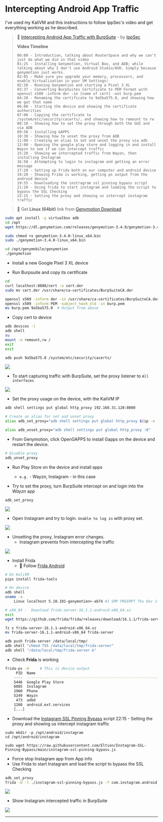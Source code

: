 # Intercepting Android App Traffic

I've used my KaliVM and this instructions to follow IppSec's video and get everything working as he described.

> 🔗 [Intercepting Android App Traffic with BurpSuite](https://www.youtube.com/watch?v=xp8ufidc514)  - by [IppSec](https://ippsec.rocks/)
>
> **Video Timeline**
>
> ```
> 00:00 - Introduction, talking about RouterSpace and why we can't just do what we did in that video
> 01:25 - Installing Genymotion, Virtual Box, and ADB; while talking about why I don't use Android Studio/AVD. Simply because genymotion just works.
> 02:05 - Make sure you upgrade your memory, processors, and enable Virtualization in your VM Settings!
> 02:30 - Running Genymotion and starting a Pixel 3 XL
> 03:37 - Converting BurpSuites Certificate to PEM Format with openssl x509 -inform der -in [name of cert] -out burp.pem
> 04:20 - Renaming the certificate to 9a5ba575.0, and showing how we got that name
> 06:00 - Starting the device and showing the certificate authorities
> 07:00 - Copying the certificate to /system/etc/security/cacerts/, and showing how to remount to rw
> 08:10 - Showing how to set the proxy through both the GUI and via ADB
> 09:50 - Installing GAPPS
> 10:30 - Showing how to unset the proxy from ADB
> 11:00 - Creating an alias to set and unset the proxy via adb
> 12:00 - Opening the google play store and logging in and install Wayzn to see if we can intercept traffic
> 15:20 - Showing we intercepted traffic from Wayzn, then installing Instagram
> 16:50 - Attempting to login to instagram and getting an error message
> 17:20 - Setting up Frida both on our computer and android device
> 19:20 - Showing Frida is working, getting ps output from the android device
> 19:55 - Downloading the instragram ssl pinning bypass script
> 21:20 - Using frida to start instagram and loading the script to bypass the SSL Checking
> 22:15 - Setting the proxy and showing us intercept instagram traffic
> ```

> 🔗 Get **Linux (64bit)** link from [Genymotion Download](https://www.genymotion.com/download/)

```bash
sudo apt install -y virtualbox adb
cd /opt
wget https://dl.genymotion.com/releases/genymotion-3.4.0/genymotion-3.4.0-linux_x64.bin

sudo chmod +x genymotion-3.4.0-linux_x64.bin
sudo ./genymotion-3.4.0-linux_x64.bin

cd /opt/genymobile/genymotion
./genymotion
```

- Install a new Google Pixel 3 XL device

- Run Burpsuite and copy its certificate

```bash
cd
curl localhost:8080/cert -o cert.der
sudo mv cert.der /usr/share/ca-certificates/BurpSuiteCA.der

openssl x509 -inform der -in /usr/share/ca-certificates/BurpSuiteCA.der -out burp.pem
openssl x509 -inform PEM -subject_hash_old -in burp.pem
mv burp.pem 9a5ba575.0 	# Output from above
```

- Copy cert to device

```bash
adb devices -l
adb shell
su
mount -o remount,rw /
exit
exit

adb push 9a5ba575.0 /system/etc/security/cacerts/
```

![](.gitbook/assets/2023-07-02_17-21-49_134.png)

- To start capturing traffic with BurpSuite, set the proxy listener to `All interfaces`

![](.gitbook/assets/2023-07-02_17-25-13_135.png)

- Set the proxy usage on the device, with the KaliVM IP

```bash
adb shell settings put global http_proxy 192.168.31.128:8080

# Create an alias for set and unset proxy
alias adb_set_proxy="adb shell settings put global http_proxy $(ip -o -4 addr show eth1 | awk '{print $4}' | sed 's/\/.*//g'):8080"

alias adb_unset_proxy="adb shell settings put global http_proxy :0"
```

- From Genymotion, click OpenGAPPS to install Gapps on the device and restart the device.

```bash
# Disable proxy
adb_unset_proxy
```

- Run Play Store on the device and install apps
  - `e.g.` - Wayzn, Instagram - in this case

- Try to set the proxy, turn BurpSuite intercept on and login into the *Wayzn* app

```
adb_set_proxy
```

![](.gitbook/assets/2023-07-02_17-46-30_136.png)

- Open Instagram and try to login. `Unable to log in` with proxy set.

![](.gitbook/assets/2023-07-02_17-49-59_137.png)

- Unsetting the proxy, Instagram error changes.
  - Instagram prevents from intercepting the traffic

![](.gitbook/assets/2023-07-02_17-50-46_138.png)

- Install Frida
  - 🔗 Follow [Frida Android](https://frida.re/docs/android/)

```bash
# On KaliVM
pipx install frida-tools                                   

# On device
adb shell
uname -a
	Linux localhost 5.10.101-genymotion+-ab74 #1 SMP PREEMPT Thu Dec 1 14:03:02 UTC 2022 x86_64

# x86_64 -  Download frida-server-16.1.1-android-x86_64.xz
exit
wget https://github.com/frida/frida/releases/download/16.1.1/frida-server-16.1.1-android-x86_64.xz

7z x frida-server-16.1.1-android-x86_64.xz
mv frida-server-16.1.1-android-x86_64 frida-server

adb push frida-server /data/local/tmp/
adb shell "chmod 755 /data/local/tmp/frida-server"
adb shell "/data/local/tmp/frida-server &"
```

- Check  **Frida** is working

```bash
frida-ps -U		# This is device output
     PID  Name
    ----  -------------------------------------------------------------
    5446  Google Play Store
    6085  Instagram
    1960  Phone
    5249  Wayzn
     473  adbd
    1268  android.ext.services
    [...]
```

- Download the [Instagram SSL Pinning Bypass](https://github.com/Eltion/Instagram-SSL-Pinning-Bypass) script
  22:15 - Setting the proxy and showing us intercept instagram traffic

```
sudo mkdir -p /opt/android/instagram
cd /opt/android/instagram

sudo wget https://raw.githubusercontent.com/Eltion/Instagram-SSL-Pinning-Bypass/main/instagram-ssl-pinning-bypass.js
```

- Force stop Instagram app from App info
- Use Frida to start Instagram and load the script to bypass the SSL Checking

```bash
adb_set_proxy
frida -U -l ./instagram-ssl-pinning-bypass.js -f com.instagram.android
```

![](.gitbook/assets/2023-07-02_18-07-35_139.png)

- Show Instagram intercepted traffic in BurpSuite

![](.gitbook/assets/2023-07-02_18-09-42_140.png) 

------

